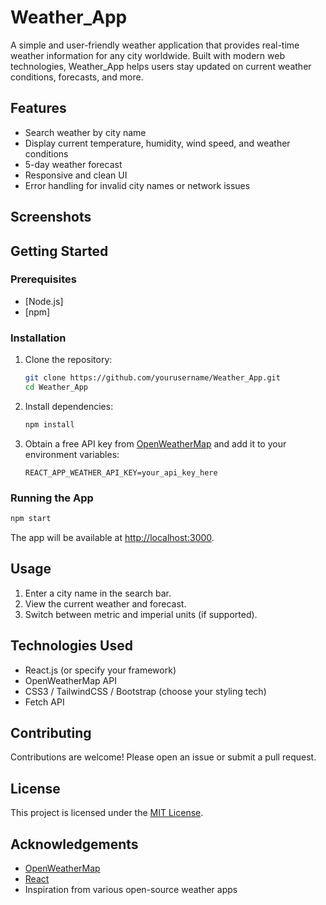# Weather_App

A simple and user-friendly weather application that provides real-time weather information for any city worldwide. Built with modern web technologies, Weather_App helps users stay updated on current weather conditions, forecasts, and more.

## Features

- Search weather by city name
- Display current temperature, humidity, wind speed, and weather conditions
- 5-day weather forecast
- Responsive and clean UI
- Error handling for invalid city names or network issues

## Screenshots

<!-- Add screenshots here if available -->
<!-- ![Screenshot](screenshots/main.png) -->

## Getting Started

### Prerequisites

- [Node.js]
- [npm]

### Installation

1. Clone the repository:
    ```bash
    git clone https://github.com/yourusername/Weather_App.git
    cd Weather_App
    ```

2. Install dependencies:
    ```bash
    npm install
    ```

3. Obtain a free API key from [OpenWeatherMap](https://openweathermap.org/api) and add it to your environment variables:
    ```
    REACT_APP_WEATHER_API_KEY=your_api_key_here
    ```

### Running the App

```bash
npm start
```

The app will be available at [http://localhost:3000](http://localhost:3000).

## Usage

1. Enter a city name in the search bar.
2. View the current weather and forecast.
3. Switch between metric and imperial units (if supported).

## Technologies Used

- React.js (or specify your framework)
- OpenWeatherMap API
- CSS3 / TailwindCSS / Bootstrap (choose your styling tech)
- Fetch API

## Contributing

Contributions are welcome! Please open an issue or submit a pull request.

## License

This project is licensed under the [MIT License](LICENSE).

## Acknowledgements

- [OpenWeatherMap](https://openweathermap.org/)
- [React](https://reactjs.org/)
- Inspiration from various open-source weather apps
